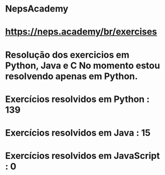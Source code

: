 # NepsAcademy
# https://neps.academy/br/exercises 
# Resolução dos exercicios em Python, Java e C No momento estou resolvendo apenas em Python.
# Exercícios resolvidos em Python : 139
# Exercícios resolvidos em Java : 15
# Exercícios resolvidos em JavaScript : 0

